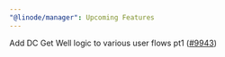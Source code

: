 ```yaml
---
"@linode/manager": Upcoming Features
---
```


Add DC Get Well logic to various user flows pt1 ([#9943](https://github.com/linode/manager/pull/9943))

